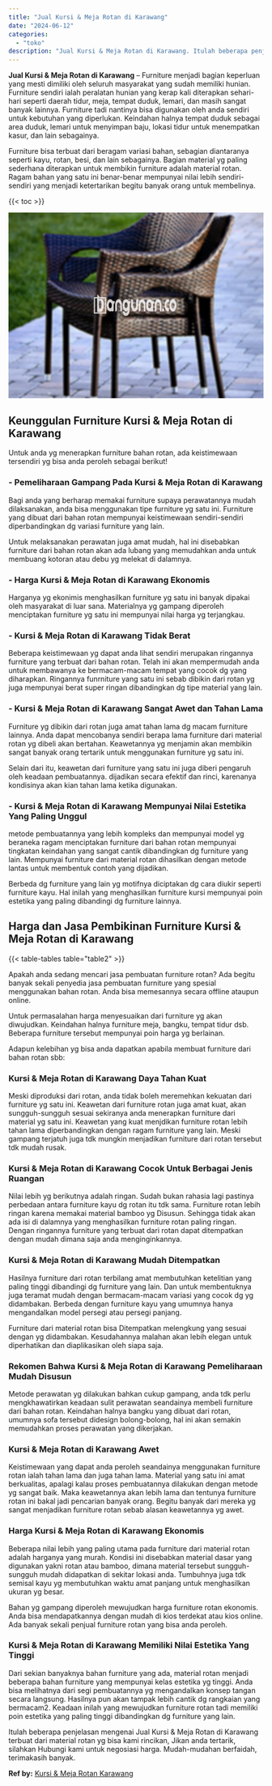 ```yaml
---
title: "Jual Kursi & Meja Rotan di Karawang"
date: "2024-06-12"
categories: 
  - "toko"
description: "Jual Kursi & Meja Rotan di Karawang. Itulah beberapa penjelasan mengenai Jual Kursi & Meja Rotan di Karawang terbuat dari material rotan yg bisa kami rincika..."
---
```


**Jual Kursi & Meja Rotan di Karawang** – Furniture menjadi bagian keperluan yang mesti dimiliki oleh seluruh masyarakat yang sudah memiliki hunian. Furniture sendiri ialah peralatan hunian yang kerap kali diterapkan sehari-hari seperti daerah tidur, meja, tempat duduk, lemari, dan masih sangat banyak lainnya. Furniture tadi nantinya bisa digunakan oleh anda sendiri untuk kebutuhan yang diperlukan. Keindahan halnya tempat duduk sebagai area duduk, lemari untuk menyimpan baju, lokasi tidur untuk menempatkan kasur, dan lain sebagainya.

Furniture bisa terbuat dari beragam variasi bahan, sebagian diantaranya seperti kayu, rotan, besi, dan lain sebagainya. Bagian material yg paling sederhana diterapkan untuk membikin furniture adalah material rotan. Ragam bahan yang satu ini benar-benar mempunyai nilai lebih sendiri-sendiri yang menjadi ketertarikan begitu banyak orang untuk membelinya.

{{< toc >}}

![Jual Kursi & Meja Rotan di Karawang](/images/kursi-meja-rotan-murah29.png)

## Keunggulan Furniture Kursi & Meja Rotan di Karawang

Untuk anda yg menerapkan furniture bahan rotan, ada keistimewaan tersendiri yg bisa anda peroleh sebagai berikut!

### \- Pemeliharaan Gampang Pada Kursi & Meja Rotan di Karawang

Bagi anda yang berharap memakai furniture supaya perawatannya mudah dilaksanakan, anda bisa menggunakan tipe furniture yg satu ini. Furniture yang dibuat dari bahan rotan mempunyai keistimewaan sendiri-sendiri diperbandingkan dg variasi furniture yang lain.

Untuk melaksanakan perawatan juga amat mudah, hal ini disebabkan furniture dari bahan rotan akan ada lubang yang memudahkan anda untuk membuang kotoran atau debu yg melekat di dalamnya.

### \- Harga Kursi & Meja Rotan di Karawang Ekonomis

Harganya yg ekonimis menghasilkan furniture yg satu ini banyak dipakai oleh masyarakat di luar sana. Materialnya yg gampang diperoleh menciptakan furniture yg satu ini mempunyai nilai harga yg terjangkau.

### \- Kursi & Meja Rotan di Karawang Tidak Berat

Beberapa keistimewaan yg dapat anda lihat sendiri merupakan ringannya furniture yang terbuat dari bahan rotan. Telah ini akan mempermudah anda untuk membawanya ke bermacam-macam tempat yang cocok dg yang diharapkan. Ringannya funrniture yang satu ini sebab dibikin dari rotan yg juga mempunyai berat super ringan dibandingkan dg tipe material yang lain.

### \- Kursi & Meja Rotan di Karawang Sangat Awet dan Tahan Lama

Furniture yg dibikin dari rotan juga amat tahan lama dg macam furniture lainnya. Anda dapat mencobanya sendiri berapa lama furniture dari material rotan yg dibeli akan bertahan. Keawetannya yg menjamin akan membikin sangat banyak orang tertarik untuk menggunakan furniture yg satu ini.

Selain dari itu, keawetan dari furniture yang satu ini juga diberi pengaruh oleh keadaan pembuatannya. dijadikan secara efektif dan rinci, karenanya kondisinya akan kian tahan lama ketika digunakan.

### \- Kursi & Meja Rotan di Karawang Mempunyai Nilai Estetika Yang Paling Unggul

metode pembuatannya yang lebih kompleks dan mempunyai model yg beraneka ragam menciptakan furniture dari bahan rotan mempunyai tingkatan keindahan yang sangat cantik dibandingkan dg furniture yang lain. Mempunyai furniture dari material rotan dihasilkan dengan metode lantas untuk membentuk contoh yang dijadikan.

Berbeda dg furniture yang lain yg motifnya diciptakan dg cara diukir seperti furniture kayu. Hal inilah yang menghasilkan furniture kursi mempunyai poin estetika yang paling dibandingi dg furniture lainnya.

## Harga dan Jasa Pembikinan Furniture Kursi & Meja Rotan di Karawang

{{< table-tables table="table2" >}}

Apakah anda sedang mencari jasa pembuatan furniture rotan? Ada begitu banyak sekali penyedia jasa pembuatan furniture yang spesial menggunakan bahan rotan. Anda bisa memesannya secara offline ataupun online.

Untuk permasalahan harga menyesuaikan dari furniture yg akan diwujudkan. Keindahan halnya furniture meja, bangku, tempat tidur dsb. Beberapa furniture tersebut mempunyai poin harga yg berlainan.

Adapun kelebihan yg bisa anda dapatkan apabila membuat furniture dari bahan rotan sbb:

### Kursi & Meja Rotan di Karawang Daya Tahan Kuat

Meski diproduksi dari rotan, anda tidak boleh meremehkan kekuatan dari furniture yg satu ini. Keawetan dari furniture rotan juga amat kuat, akan sungguh-sungguh sesuai sekiranya anda menerapkan furniture dari material yg satu ini. Keawetan yang kuat menjdikan furniture rotan lebih tahan lama diperbandingkan dengan ragam furniture yang lain. Meski gampang terjatuh juga tdk mungkin menjadikan furniture dari rotan tersebut tdk mudah rusak.

### Kursi & Meja Rotan di Karawang Cocok Untuk Berbagai Jenis Ruangan

Nilai lebih yg berikutnya adalah ringan. Sudah bukan rahasia lagi pastinya perbedaan antara furniture kayu dg rotan itu tdk sama. Furniture rotan lebih ringan karena memakai material bamboo yg Disusun. Sehingga tidak akan ada isi di dalamnya yang menghasilkan furniture rotan paling ringan. Dengan ringannya furniture yang terbuat dari rotan dapat ditempatkan dengan mudah dimana saja anda menginginkannya.

### Kursi & Meja Rotan di Karawang Mudah Ditempatkan

Hasilnya furniture dari rotan terbilang amat membutuhkan ketelitian yang paling tinggi dibandingi dg furniture yang lain. Dan untuk membentuknya juga teramat mudah dengan bermacam-macam variasi yang cocok dg yg didambakan. Berbeda dengan furniture kayu yang umumnya hanya mengandalkan model persegi atau persegi panjang.

Furniture dari material rotan bisa Ditempatkan melengkung yang sesuai dengan yg didambakan. Kesudahannya malahan akan lebih elegan untuk diperhatikan dan diaplikasikan oleh siapa saja.

### Rekomen Bahwa Kursi & Meja Rotan di Karawang Pemeliharaan Mudah Disusun

Metode perawatan yg dilakukan bahkan cukup gampang, anda tdk perlu mengkhawatirkan keadaan sulit perawatan seandainya membeli furniture dari bahan rotan. Keindahan halnya bangku yang dibuat dari rotan, umumnya sofa tersebut didesign bolong-bolong, hal ini akan semakin memudahkan proses perawatan yang dikerjakan.

### Kursi & Meja Rotan di Karawang Awet

Keistimewaan yang dapat anda peroleh seandainya menggunakan furniture rotan ialah tahan lama dan juga tahan lama. Material yang satu ini amat berkualitas, apalagi kalau proses pembuatannya dilakukan dengan metode yg sangat baik. Maka keawetannya akan lebih lama dan tentunya furniture rotan ini bakal jadi pencarian banyak orang. Begitu banyak dari mereka yg sangat menjadikan furniture rotan sebab alasan keawetannya yg awet.

### Harga Kursi & Meja Rotan di Karawang Ekonomis

Beberapa nilai lebih yang paling utama pada furniture dari material rotan adalah harganya yang murah. Kondisi ini disebabkan material dasar yang digunakan yakni rotan atau bamboo, dimana material tersebut sungguh-sungguh mudah didapatkan di sekitar lokasi anda. Tumbuhnya juga tdk semisal kayu yg membutuhkan waktu amat panjang untuk menghasilkan ukuran yg besar.

Bahan yg gampang diperoleh mewujudkan harga furniture rotan ekonomis. Anda bisa mendapatkannya dengan mudah di kios terdekat atau kios online. Ada banyak sekali penjual furniture rotan yang bisa anda peroleh.

### Kursi & Meja Rotan di Karawang Memiliki Nilai Estetika Yang Tinggi

Dari sekian banyaknya bahan furniture yang ada, material rotan menjadi beberapa bahan furniture yang mempunyai kelas estetika yg tinggi. Anda bisa melihatnya dari segi pembuatannya yg mengandalkan konsep tangan secara langsung. Hasilnya pun akan tampak lebih cantik dg rangkaian yang bermacam2. Keadaan inilah yang mewujudkan furniture rotan tadi memiliki poin estetika yang paling tinggi dibandingkan dg furniture yang lain.

Itulah beberapa penjelasan mengenai Jual Kursi & Meja Rotan di Karawang terbuat dari material rotan yg bisa kami rincikan, Jikan anda tertarik, silahkan Hubungi kami untuk negosiasi harga. Mudah-mudahan berfaidah, terimakasih banyak.

**Ref by:** [Kursi & Meja Rotan Karawang](https://id.wikipedia.org/wiki/Kursi)
